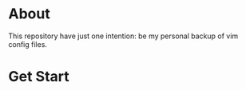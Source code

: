 About
==========
This repository have just one intention: be my personal backup of vim config files.

Get Start
==========
